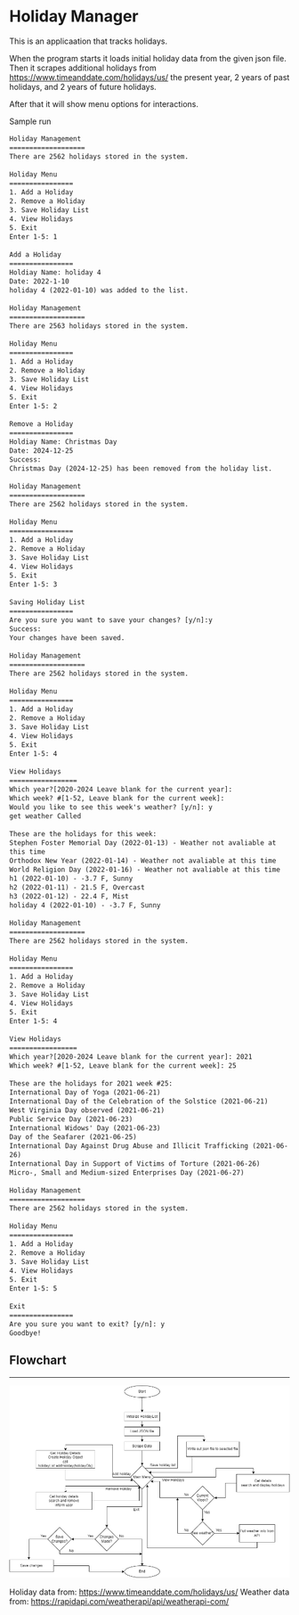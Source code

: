 # Holiday Manager
This is an applicaation that tracks holidays.

When the program starts it loads initial holiday data from the given json file.
Then it scrapes additional holidays from https://www.timeanddate.com/holidays/us/ the present year, 2 years of past holidays, and 2 years of future holidays.


After that it will show menu options for interactions.



Sample run

```
Holiday Management
===================
There are 2562 holidays stored in the system.

Holiday Menu
================
1. Add a Holiday
2. Remove a Holiday
3. Save Holiday List
4. View Holidays
5. Exit
Enter 1-5: 1

Add a Holiday
================
Holdiay Name: holiday 4
Date: 2022-1-10
holiday 4 (2022-01-10) was added to the list.

Holiday Management
===================
There are 2563 holidays stored in the system.

Holiday Menu
================
1. Add a Holiday
2. Remove a Holiday
3. Save Holiday List
4. View Holidays
5. Exit
Enter 1-5: 2

Remove a Holiday
================
Holdiay Name: Christmas Day  
Date: 2024-12-25
Success:
Christmas Day (2024-12-25) has been removed from the holiday list.

Holiday Management
===================
There are 2562 holidays stored in the system.

Holiday Menu
================
1. Add a Holiday
2. Remove a Holiday
3. Save Holiday List
4. View Holidays
5. Exit
Enter 1-5: 3

Saving Holiday List
================
Are you sure you want to save your changes? [y/n]:y
Success:
Your changes have been saved.

Holiday Management
===================
There are 2562 holidays stored in the system.

Holiday Menu
================
1. Add a Holiday
2. Remove a Holiday
3. Save Holiday List
4. View Holidays
5. Exit
Enter 1-5: 4

View Holidays
=================
Which year?[2020-2024 Leave blank for the current year]:
Which week? #[1-52, Leave blank for the current week]: 
Would you like to see this week's weather? [y/n]: y
get weather Called

These are the holidays for this week:
Stephen Foster Memorial Day (2022-01-13) - Weather not avaliable at this time
Orthodox New Year (2022-01-14) - Weather not avaliable at this time
World Religion Day (2022-01-16) - Weather not avaliable at this time
h1 (2022-01-10) - -3.7 F, Sunny
h2 (2022-01-11) - 21.5 F, Overcast
h3 (2022-01-12) - 22.4 F, Mist
holiday 4 (2022-01-10) - -3.7 F, Sunny

Holiday Management
===================
There are 2562 holidays stored in the system.

Holiday Menu
================
1. Add a Holiday
2. Remove a Holiday
3. Save Holiday List
4. View Holidays
5. Exit
Enter 1-5: 4

View Holidays
=================
Which year?[2020-2024 Leave blank for the current year]: 2021
Which week? #[1-52, Leave blank for the current week]: 25

These are the holidays for 2021 week #25:
International Day of Yoga (2021-06-21)
International Day of the Celebration of the Solstice (2021-06-21)
West Virginia Day observed (2021-06-21)
Public Service Day (2021-06-23)
International Widows' Day (2021-06-23)
Day of the Seafarer (2021-06-25)
International Day Against Drug Abuse and Illicit Trafficking (2021-06-26)
International Day in Support of Victims of Torture (2021-06-26)
Micro-, Small and Medium-sized Enterprises Day (2021-06-27)

Holiday Management
===================
There are 2562 holidays stored in the system.

Holiday Menu
================
1. Add a Holiday
2. Remove a Holiday
3. Save Holiday List
4. View Holidays
5. Exit
Enter 1-5: 5

Exit
================
Are you sure you want to exit? [y/n]: y
Goodbye!
```



## Flowchart
___
![Flowchart](./flowchart.png)


Holiday data from: https://www.timeanddate.com/holidays/us/
Weather data from: https://rapidapi.com/weatherapi/api/weatherapi-com/
